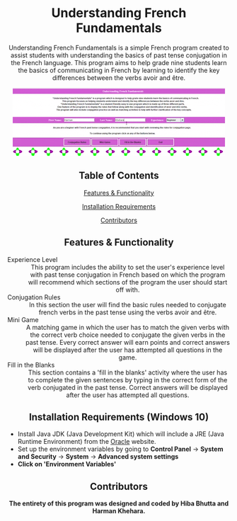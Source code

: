 <h1 align="center">Understanding French Fundamentals</h1>

<p align="center">Understanding French Fundamentals is a simple French program created to assist students with understanding the basics of past tense conjugation in the French language. This program aims to help grade nine students learn the basics of communicating in French by learning to identify the key differences between the verbs avoir and être. </p>

<p align="center">
  <img width="480" height="154" src="french_project.gif">
</p>

<h2 align="center">Table of Contents</h2>

<p align="center"><a href="https://github.com/harman-khehara/Understanding-French-Fundamentals#features--functionality">Features & Functionality</a></p>
<p align="center"><a href="https://github.com/harman-khehara/Understanding-French-Fundamentals#installation-requirements-windows-10">Installation Requirements</a></p>
<p align="center"><a href="https://github.com/harman-khehara/Understanding-French-Fundamentals#contributors">Contributors</a></p>

<h2 align="center">Features & Functionality</h2>

<p align="center">
  <dl>
    <dt>Experience Level</dt>
    <dd align="center">This program includes the ability to set the user's experience level with past tense conjugation in French based on which the program will recommend which sections of the program the user should start off with. </dd>
    <dt>Conjugation Rules</dt>
    <dd align="center">In this section the user will find the basic rules needed to conjugate french verbs in the past tense using the verbs avoir and être.</dd>
    <dt>Mini Game</dt>
    <dd align="center">A matching game in which the user has to match the given verbs with the correct verb choice needed to conjugate the given verbs in the past tense. Every correct answer will earn points and correct answers will be displayed after the user has attempted all questions in the game.</dd>
    <dt>Fill in the Blanks</dt>
    <dd align="center">This section contains a 'fill in the blanks' activity where the user has to complete the given sentences by typing in the correct form of the verb conjugated in the past tense. Correct answers will be displayed after the user has attempted all questions.</dd>
  </dl>
</p>

<h2 align="center">Installation Requirements (Windows 10)</h2>

<ul>
<li>Install Java JDK (Java Development Kit) which will include a JRE (Java Runtime Environment) from the <a href="https://www.oracle.com/java/technologies/javase-downloads.html">Oracle</a> website. </li>
<li>Set up the environment variables by going to <b>Control Panel</b> -> <b>System and Security</b> -> <b>System</b> -> <b>Advanced system settings</li>
<li>Click on 'Environment Variables'</li>
</ul>
  
<h2 align="center">Contributors</h2>

<p align="center">The entirety of this program was designed and coded by Hiba Bhutta and Harman Khehara.</p>
